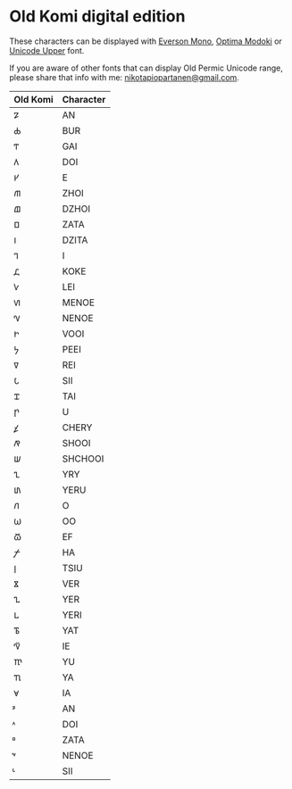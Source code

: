 <style>
@import url(//db.onlinewebfonts.com/c/51af052c76ece91152078578b9cf21f8?family=Everson+Mono+Latin+6);
</style>


# Old Komi digital edition

These characters can be displayed with [Everson Mono](https://www.evertype.com/emono/), [Optima Modoki](https://www.fontspace.com/daredemotypo/optimamodoki) or [Unicode Upper](https://fontlibrary.org/en/font/gnu-unifont) font.

If you are aware of other fonts that can display Old Permic Unicode range, please share that info with me: nikotapiopartanen@gmail.com.

|Old Komi|Character|
|---|-----|
|𐍐  | AN  |
|𐍑  | BUR|
|𐍒  | GAI|
|𐍓  | DOI|
|𐍔  | E|
|𐍕 | ZHOI|
|𐍖  | DZHOI|
|𐍗  | ZATA|
|𐍘  | DZITA|
|𐍙  | I|
|𐍚  | KOKE|
|𐍛  | LEI|
|𐍜  | MENOE|
|𐍝  | NENOE|
|𐍞  | VOOI|
|𐍟  | PEEI|
|𐍠  | REI|
|𐍡  | SII|
|𐍢  | TAI|
|𐍣  | U|
|𐍤  | CHERY|
|𐍥  | SHOOI|
|𐍦  | SHCHOOI|
|𐍧  | YRY|
|𐍨  | YERU|
|𐍩  | O|
|𐍪  | OO|
|𐍫  | EF|
|𐍬  | HA|
|𐍭  | TSIU|
|𐍮  | VER|
|𐍯  | YER|
|𐍰  | YERI|
|𐍱  | YAT|
|𐍲  | IE|
|𐍳  | YU|
|𐍴  | YA|
|𐍵 | IA|
| 𐍶 | AN|
| 𐍷 | DOI|
| 𐍸 | ZATA|
| 𐍹 | NENOE|
| 𐍺 | SII|
